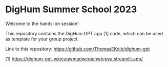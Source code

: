 # DigHum Summer School 2023

Welcome to the hands-on session!

This repository contains the DigHum GPT app [1] code, which can be used as template for your group project.

Link to this repository: https://github.com/ThomasEKolb/dighum-gpt

[1] https://dighum-gpt-wkicuqwmadwcqjuhwtepya.streamlit.app/
